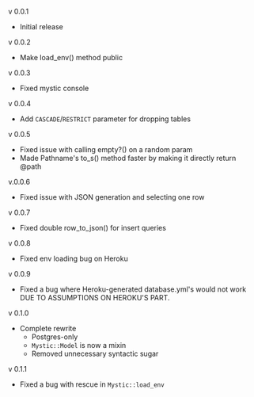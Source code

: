 v 0.0.1

- Initial release

v 0.0.2

- Make load_env() method public

v 0.0.3

- Fixed mystic console

v 0.0.4

- Add `CASCADE`/`RESTRICT` parameter for dropping tables

v 0.0.5

- Fixed issue with calling empty?() on a random param
- Made Pathname's to_s() method faster by making it directly return @path

v.0.0.6

- Fixed issue with JSON generation and selecting one row

v 0.0.7

- Fixed double row_to_json() for insert queries

v 0.0.8

- Fixed env loading bug on Heroku

v 0.0.9

- Fixed a bug where Heroku-generated database.yml's would not work DUE TO ASSUMPTIONS ON HEROKU'S PART.

v 0.1.0

- Complete rewrite
    * Postgres-only
    * `Mystic::Model` is now a mixin
    * Removed unnecessary syntactic sugar
    
v 0.1.1

- Fixed a bug with rescue in `Mystic::load_env`
